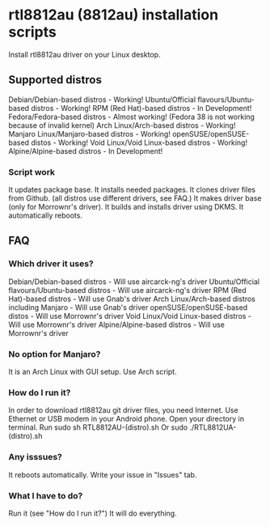 # rtl8812au (8812au) installation scripts
Install rtl8812au driver on your Linux desktop.
## Supported distros
Debian/Debian-based distros - Working!
Ubuntu/Official flavours/Ubuntu-based distros - Working!
RPM (Red Hat)-based distros - In Development!
Fedora/Fedora-based distros - Almost working! (Fedora 38 is not working because of invalid kernel)
Arch Linux/Arch-based distros - Working!
Manjaro Linux/Manjaro-based distros - Working!
openSUSE/openSUSE-based distos - Working!
Void Linux/Void Linux-based distros - Working!
Alpine/Alpine-based distros - In Development!
### Script work
It updates package base.
It installs needed packages.
It clones driver files from Github. (all distros use different drivers, see FAQ.)
It makes driver base (only for Morrownr's driver).
It builds and installs driver using DKMS.
It automatically reboots.
## FAQ
### Which driver it uses?
Debian/Debian-based distros - Will use aircarck-ng's driver
Ubuntu/Official flavours/Ubuntu-based distros - Will use aircarck-ng's driver
RPM (Red Hat)-based distros - Will use Gnab's driver
Arch Linux/Arch-based distros including Manjaro - Will use Gnab's driver
openSUSE/openSUSE-based distos - Will use Morrownr's driver
Void Linux/Void Linux-based distros - Will use Morrownr's driver
Alpine/Alpine-based distros - Will use Morrownr's driver
### No option for Manjaro?
It is an Arch Linux with GUI setup.
Use Arch script.
### How do I run it?
In order to download rtl8812au git driver files, you need Internet.
Use Ethernet or USB modem in your Android phone.
Open your directory in terminal. 
Run sudo sh RTL8812AU-(distro).sh
Or sudo ./RTL8812UA-(distro).sh
### Any isssues?
It reboots automatically.
Write your issue in "Issues" tab.
### What I have to do?
Run it (see "How do I run it?")
It will do everything.

